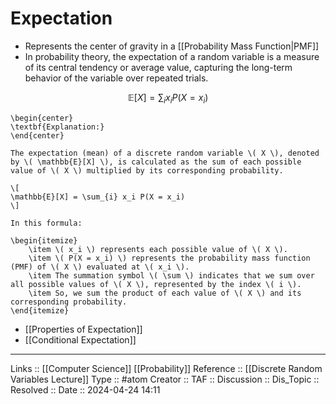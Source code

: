 # Expectation

- Represents the center of gravity in a [[Probability Mass Function|PMF]]
- In probability theory, the expectation of a random variable is a measure of its central tendency or average value, capturing the long-term behavior of the variable over repeated trials. 

$$
\mathbb{E}[X] = \sum_{i} x_i P(X = x_i)
$$
```
\begin{center}
\textbf{Explanation:}
\end{center}

The expectation (mean) of a discrete random variable \( X \), denoted by \( \mathbb{E}[X] \), is calculated as the sum of each possible value of \( X \) multiplied by its corresponding probability.

\[
\mathbb{E}[X] = \sum_{i} x_i P(X = x_i)
\]

In this formula:

\begin{itemize}
    \item \( x_i \) represents each possible value of \( X \).
    \item \( P(X = x_i) \) represents the probability mass function (PMF) of \( X \) evaluated at \( x_i \).
    \item The summation symbol \( \sum \) indicates that we sum over all possible values of \( X \), represented by the index \( i \).
    \item So, we sum the product of each value of \( X \) and its corresponding probability.
\end{itemize}

```
- [[Properties of Expectation]]
- [[Conditional Expectation]]
---
Links :: [[Computer Science]] [[Probability]]
Reference :: [[Discrete Random Variables Lecture]]
Type :: #atom
Creator ::
TAF ::
Discussion ::
Dis_Topic :: 
Resolved ::
Date :: 2024-04-24 14:11
